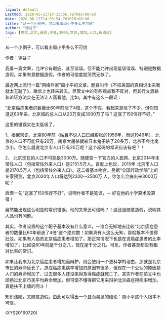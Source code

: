 ```yaml
---
layout: default
Lastmod: 2020-06-21T14:33:56.787095+00:00
date: 2020-06-21T14:33:54.761076+00:00
title: "从一个小例子，可以看出周小平多么不可信"
author: "徐谷子"
tags: [癌症,北京,造假,作者,3000,常识,增加,人口,新语丝]
---
```


从一个小例子，可以看出周小平多么不可信

作者：徐谷子

我看一篇文章，允许它有瑕疵、甚至错误，但不能允许出现低级错误、特别是数据造假。如果有意数据造假，作者的可信度就荡然无存了。

最近网上流行一篇“网络作家”周小平的文章，题目叫作《不把美国的真相说出来我就太无耻了》，微信上也转来转去。尽管文中的有些观点我不反对，但其行文思路和论证方法实在无法让人高看他。比如，其中有这么一段话：

“北京癌症患者的数量比60年前涨了4倍，这个不假，看起来是涨了不少。但你知道这60年来，北京城的总人口从20万变成3000万了吗？这涨了150倍好不好。”

这里的错误实在太低级了。

1、根据常识，北京60年前（姑且不说人口已经膨胀的1956年，而说1949年），北京的人口不可能只有20万。南京大屠杀就被日本鬼子杀了20多万，北京不会比南京小，你怎么就说北京市人口只有20万呢？这个起码的常识应该有吧？！

2、 北京现在的人口不可能是3000万。随便查一下官方的人民网，北京2014年末常住人口（包括常住外来人口）是2151.5万人。百度上也说，2015年 北京市人口是2170.5万人（包括常住外来人口）。这二者基本吻合。另据“全国行政学院”上的专家预测，北京2020年人口将达到2300～2500万 人。你怎么会搞出来3000万呢？

后面一句“这涨了150倍好不好”，说明作者不是笔误，-- 好在他的小学算术没算错！

居然能出现这么明显的常识错误，他的文章还可信吗？！这还是随意造假，说明其人品也有问题。

其实，作者设置的这个靶子基本没有什么意义，--谁会无知地去比较“北京癌症患者的数量比60年前涨了4倍”这个绝对数！如果真有人这么无知，那就根本不值得批驳。如果有人指责北京癌症患者增加了，那正常情况下也是在说癌症患者的比率增加了，比如说60年前是千分之几，现在是千分之几。可见，作者甚至都没有相对比率的常识。

如果让我来为北京癌症患者增加而辩护，则会使用一个更科学的理由，那就是北京市民的寿命延长了。造成癌症患病率增加的原因有很多，但现在一个公认的原因是人们的寿命增加了，过去很多人还没来得及得癌症就死亡了。其实作者在前文中也颂扬过北京市民平均寿命增加，但可惜不懂得把它用来辩护北京癌症得病率增加。真是扶不上墙的阿斗！

知识浅陋，又随意造假。由此可以得出一个显而易见的结论：周小平这个人根本不可信。

(XYS20160720)

